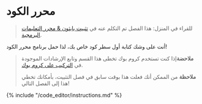 # محرر الكود

> للقراء في المنزل: هذا الفصل تم التكلم عنه في [تثبيت بايثون & محرر التعليمات البرمجية](https://www.youtube.com/watch?v=pVTaqzKZCdA&t=4m43s).

أنت على وشك كتابة أول سطر كود خاص بك، لذا حمل برنامج محرر الكود!

> **ملاحضة**إذا كنت تستخدم كروم بوك تخطى هذا القسم وتابع الإرشادات الموجودة في [التركيب على كروم بوك](../chromebook_setup/README.md).
> 
> **ملاحظة** من الممكن أنك فعلت هذا بوقت سابق في فصل التثبيت، بأمكانك تخطي هذا إلى الفصل التالي!

{% include "/code_editor/instructions.md" %}